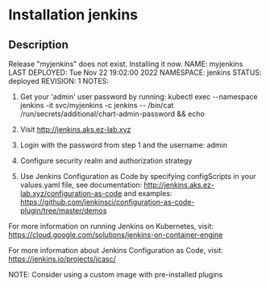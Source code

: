 # Installation jenkins

## Description
Release "myjenkins" does not exist. Installing it now.
NAME: myjenkins
LAST DEPLOYED: Tue Nov 22 19:02:00 2022
NAMESPACE: jenkins
STATUS: deployed
REVISION: 1
NOTES:
1. Get your 'admin' user password by running:
  kubectl exec --namespace jenkins -it svc/myjenkins -c jenkins -- /bin/cat /run/secrets/additional/chart-admin-password && echo

2. Visit http://jenkins.aks.ez-lab.xyz

3. Login with the password from step 1 and the username: admin
4. Configure security realm and authorization strategy
5. Use Jenkins Configuration as Code by specifying configScripts in your values.yaml file, see documentation: http://jenkins.aks.ez-lab.xyz/configuration-as-code and examples: https://github.com/jenkinsci/configuration-as-code-plugin/tree/master/demos

For more information on running Jenkins on Kubernetes, visit:
https://cloud.google.com/solutions/jenkins-on-container-engine

For more information about Jenkins Configuration as Code, visit:
https://jenkins.io/projects/jcasc/


NOTE: Consider using a custom image with pre-installed plugins